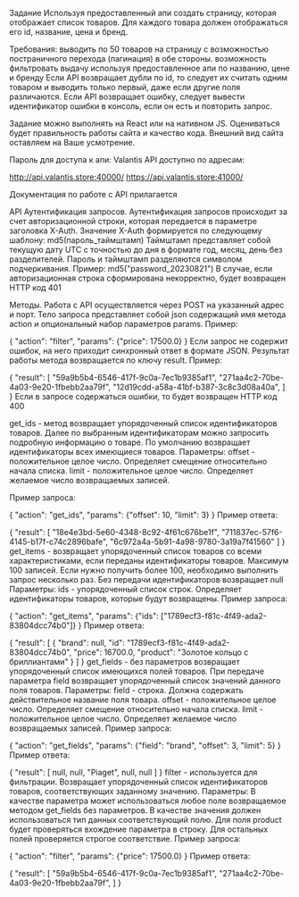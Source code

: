 Задание
Используя предоставленный апи создать страницу, которая отображает список товаров.
Для каждого товара должен отображаться его id, название, цена и бренд.

Требования:
выводить по 50 товаров на страницу с возможностью постраничного перехода (пагинация) в обе стороны.
возможность фильтровать выдачу используя предоставленное апи по названию, цене и бренду
Если API возвращает дубли по id, то следует их считать одним товаром и выводить только первый, даже если другие поля различаются. Если API возвращает ошибку, следует вывести идентификатор ошибки в консоль, если он есть и повторить запрос.

Задание можно выполнять на React или на нативном JS.
Оцениваться будет правильность работы сайта и качество кода.
Внешний вид сайта оставляем на Ваше усмотрение.

Пароль для доступа к апи: Valantis
API доступно по адресам:

http://api.valantis.store:40000/
https://api.valantis.store:41000/

Документация по работе с API прилагается


API
Аутентификация запросов.
Аутентификация запросов происходит за счет авторизационной строки, которая передается в параметре заголовка X-Auth.
Значение X-Auth формируется по следующему шаблону: md5(пароль_таймштамп)
Таймштамп представляет собой текущую дату UTC с точностью до дня в формате год, месяц, день без разделителей.
Пароль и таймштамп разделяются символом подчеркивания.
Пример: md5("password_20230821")
В случае, если авторизационная строка сформирована некорректно, будет возвращен HTTP код 401

Методы.
Работа с API осуществляется через POST на указанный адрес и порт.
Тело запроса представляет собой json содержащий имя метода action и опциональный набор параметров params.
Пример:

{
	"action": "filter",
	"params": {"price": 17500.0}
}
Если запрос не содержит ошибок, на него приходит синхронный ответ в формате JSON.
Результат работы метода возвращается по ключу result.
Пример:

{
    "result": [
        "59a9b5b4-6546-417f-9c0a-7ec1b9385af1",
        "271aa4c2-70be-4a03-9e20-1fbebb2aa79f",
        "12d19cdd-a58a-41bf-b387-3c8c3d08a40a",
    ]
}
Если в запросе содержаться ошибки, то будет возвращен HTTP код 400

get_ids - метод возвращает упорядоченный список идентификаторов товаров.
Далее по выбранным идентификаторам можно запросить подробную информацию о товаре.
По умолчанию возвращает идентификаторы всех имеющиеся товаров.
Параметры:
offset - положительное целое число. Определяет смещение относительно начала списка.
limit - положительное целое число. Определяет желаемое число возвращаемых записей.

Пример запроса:

{
	"action": "get_ids",
	"params": {"offset": 10, "limit": 3}
}
Пример ответа:

{
    "result": [
        "18e4e3bd-5e60-4348-8c92-4f61c676be1f",
        "711837ec-57f6-4145-b17f-c74c2896bafe",
        "6c972a4a-5b91-4a98-9780-3a19a7f41560"
    ]
}
get_items - возвращает упорядоченный список товаров со всеми характеристиками, если переданы идентификаторы товаров.
Максимум 100 записей.
Если нужно получить более 100, необходимо выполнить запрос несколько раз. Без передачи идентификаторов возвращает null
Параметры:
ids - упорядоченный список строк. Определяет идентификаторы товаров, которые будут возвращены.
Пример запроса:

{
    "action": "get_items",
    "params": {"ids": ["1789ecf3-f81c-4f49-ada2-83804dcc74b0"]}
}
Пример ответа:

{
    "result": [
        {
            "brand": null,
            "id": "1789ecf3-f81c-4f49-ada2-83804dcc74b0",
            "price": 16700.0,
            "product": "Золотое кольцо с бриллиантами"
        }
    ]
}
get_fields - без параметров возвращает упорядоченный список имеющихся полей товаров.
При передаче параметра field возвращает упорядоченный список значений данного поля товаров.
Параметры:
field - строка. Должна содержать действительное название поля товара.
offset - положительное целое число. Определяет смещение относительно начала списка.
limit - положительное целое число. Определяет желаемое число возвращаемых записей.
Пример запроса:

{
    "action": "get_fields",
    "params": {"field": "brand", "offset": 3, "limit": 5}
}
Пример ответа:

{
    "result": [
        null,
        null,
        "Piaget",
        null,
        null
    ]
}
filter - используется для фильтрации.
Возвращает упорядоченный список идентификаторов товаров, соответствующих заданному значению.
Параметры:
В качестве параметра может использоваться любое поле возвращаемое методом get_fields без параметров.
В качестве значения должен использоваться тип данных соответствующий полю.
Для поля product будет проверяться вхождение параметра в строку.
Для остальных полей проверяется строгое соответствие.
Пример запроса:

{
    "action": "filter",
    "params": {"price": 17500.0}
}
Пример ответа:

{
    "result": [
        "59a9b5b4-6546-417f-9c0a-7ec1b9385af1",
        "271aa4c2-70be-4a03-9e20-1fbebb2aa79f",
    ]
}